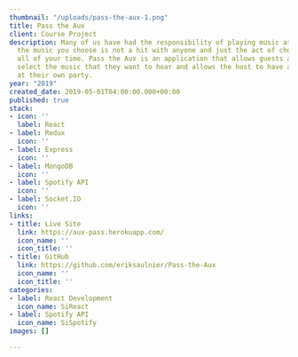 ```yaml
---
thumbnail: "/uploads/pass-the-aux-1.png"
title: Pass the Aux
client: Course Project
description: Many of us have had the responsibility of playing music at a party, sometimes
  the music you choose is not a hit with anyone and just the act of choosing is sapping
  all of your time. Pass the Aux is an application that allows guests at a party to
  select the music that they want to hear and allows the host to have a better time
  at their own party.
year: "2019"
created_date: 2019-05-01T04:00:00.000+00:00
published: true
stack:
- icon: ''
  label: React
- label: Redux
  icon: ''
- label: Express
  icon: ''
- label: MongoDB
  icon: ''
- label: Spotify API
  icon: ''
- label: Socket.IO
  icon: ''
links:
- title: Live Site
  link: https://aux-pass.herokuapp.com/
  icon_name: ''
  icon_title: ''
- title: GitHub
  link: https://github.com/eriksaulnier/Pass-the-Aux
  icon_name: ''
  icon_title: ''
categories:
- label: React Development
  icon_name: SiReact
- label: Spotify API
  icon_name: SiSpotify
images: []

---
```

